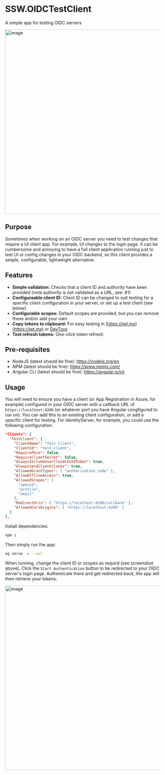 # SSW.OIDCTestClient

A simple app for testing OIDC servers

<img width="600" alt="image" src="https://github.com/SSWConsulting/SSW.OIDCTestClient/assets/19944129/9a8ac59b-9ad7-4e8a-ab67-eb17d5c606df">


## Purpose

Sometimes when working on an OIDC server you need to test changes that require a UI client app. For example, UI changes to the login page. It can be cumbersome and annoying to have a full client application running just to test UI or config changes in your OIDC backend, so this client provides a simple, configurable, lightweight alternative.

## Features

* **Simple validation:** Checks that a client ID and authority have been provided (note authority is not validated as a URL, see: #1)
* **Configuraable client ID:** Client ID can be changed to suit testing for a specific client configuration in your server, or set up a test client (see below)
* **Configurable scopes:** Default scopes are provided, but you can remove these and/or add your own
* **Copy tokens to clipboard:** For easy testing in [https://jwt.ms](https://jwt.ms) or [DevToys](https://devtoys.app/)
* **Test refresh tokens:** One-click token refresh

## Pre-requisites

* NodeJS (latest should be fine): https://nodejs.org/en
* NPM (latest should be fine): https://www.npmjs.com/
* Angular CLI (latest should be fine): https://angular.io/cli

## Usage

You will need to ensure you have a client (or App Registration in Azure, for example) configured in your OIDC server with a callback URL of `https://localhost:4200` (or whatever port you have Angular congfigured to run on). You can add this to an existing client configuration, or add a specific client for testing. For IdentityServer, for example, you could use the following configuration:

```json
"Clients": {
  "TestClient": {
    "ClientName": "Test Client",
    "ClientId": "test-client",
    "RequirePkce": false,
    "RequireClientSecret": false,
    "AlwaysIncludeUserClaimsInIdToken": true,
    "AlwaysSendClientClaims": true,
    "AllowedGrantTypes": [ "authorization_code" ],
    "AllowOfflineAccess": true,
    "AllowedScopes": [
      "openid",
      "profile",
      "email"
    ],
    "RedirectUris": [ "https://localhost:4200/callback" ],
    "AllowedCorsOrigins": [ "https://localhost:4200" ]
  }
},
```

Install dependencies:

```bash
npm i
```

Then simply run the app:

```bash
ng serve -o --ssl
```

When running, change the client ID or scopes as requird (see screenshot above). Click the `Start Authentication` button to be redirected to your OIDC server's login page. Authenticate there and get redirected back, the app will then retrieve your tokens:

<img width="600" alt="image" src="https://github.com/SSWConsulting/SSW.OIDCTestClient/assets/19944129/7b3cc65f-3c91-4377-b2fd-c67edbc18002">



